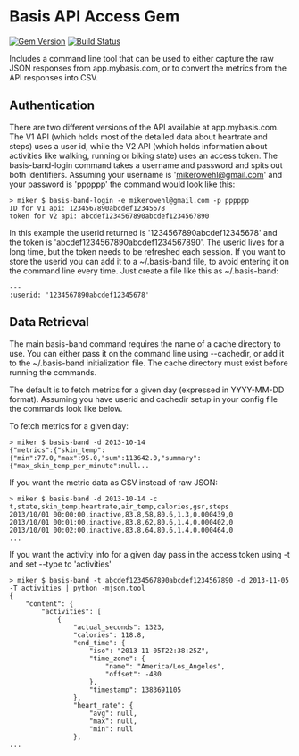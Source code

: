 # Basis API Access Gem

[![Gem Version](https://badge.fury.io/rb/basis-band.png)](http://badge.fury.io/rb/basis-band)
[![Build Status](https://travis-ci.org/mikerowehl/basis-band.png)](https://travis-ci.org/mikerowehl/basis-band)

Includes a command line tool that can be used to either capture the raw JSON
responses from app.mybasis.com, or to convert the metrics from the API
responses into CSV.

## Authentication

There are two different versions of the API available at app.mybasis.com. The
V1 API (which holds most of the detailed data about heartrate and steps) uses a
user id, while the V2 API (which holds information about activities like
walking, running or biking state) uses an access token. The basis-band-login
command takes a username and password and spits out both identifiers.
Assuming your username is
'mikerowehl@gmail.com' and your password is 'pppppp' the command would look
like this:

```
> miker $ basis-band-login -e mikerowehl@gmail.com -p pppppp
ID for V1 api: 1234567890abcdef12345678
token for V2 api: abcdef1234567890abcdef1234567890
```

In this example the userid returned is '1234567890abcdef12345678' and the 
token is 'abcdef1234567890abcdef1234567890'. The userid lives for a long time,
but the token needs to be refreshed each session. If you want to store the
userid you can add it to a ~/.basis-band file, to avoid entering it on the
command line every time. Just create a file like this as ~/.basis-band:

```
---
:userid: '1234567890abcdef12345678'
```

## Data Retrieval

The main basis-band command requires the name of a cache directory to use.
You can either pass it on the command line using --cachedir, or add it to the
~/.basis-band initialization file. The cache directory must exist before
running the commands.

The default is to fetch metrics for a given day (expressed in YYYY-MM-DD
format). Assuming you have userid and cachedir setup in your config file the
commands look like below.

To fetch metrics for a given day:

```
> miker $ basis-band -d 2013-10-14
{"metrics":{"skin_temp":{"min":77.0,"max":95.0,"sum":113642.0,"summary":{"max_skin_temp_per_minute":null...
```

If you want the metric data as CSV instead of raw JSON:

```
> miker $ basis-band -d 2013-10-14 -c
t,state,skin_temp,heartrate,air_temp,calories,gsr,steps
2013/10/01 00:00:00,inactive,83.8,58,80.6,1.3,0.000439,0
2013/10/01 00:01:00,inactive,83.8,62,80.6,1.4,0.000402,0
2013/10/01 00:02:00,inactive,83.8,64,80.6,1.4,0.000464,0
...
```

If you want the activity info for a given day pass in the access token using
-t and set --type to 'activities'

```
> miker $ basis-band -t abcdef1234567890abcdef1234567890 -d 2013-11-05 -T activities | python -mjson.tool
{
    "content": {
        "activities": [
            {
                "actual_seconds": 1323,
                "calories": 118.8,
                "end_time": {
                    "iso": "2013-11-05T22:38:25Z",
                    "time_zone": {
                        "name": "America/Los_Angeles",
                        "offset": -480
                    },
                    "timestamp": 1383691105
                },
                "heart_rate": {
                    "avg": null,
                    "max": null,
                    "min": null
                },
...
```

